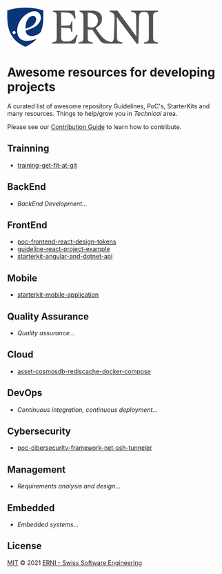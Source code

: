 ![GitHub Logo](./assets/logo-standard.png)

# Awesome resources for developing projects

A curated list of awesome repository Guidelines, PoC's, StarterKits and many resources. Things to help/grow you in *Technical* area.

Please see our [Contribution Guide](CONTRIBUTING.md) to learn how to contribute.
## Trainning 

- [training-get-fit-at-git](https://github.com/ERNI-Academy/training-get-fit-at-git)

## BackEnd

- *BackEnd Development...*

## FrontEnd

- [poc-frontend-react-design-tokens](https://github.com/ERNI-Academy/poc-frontend-react-design-tokens.git)
- [guideline-react-project-example](https://github.com/ERNI-Academy/guideline-react-project-example.git)
- [starterkit-angular-and-dotnet-api](https://github.com/ERNI-Academy/starterkit-angular-and-dotnet-api)

## Mobile

- [starterkit-mobile-application](https://github.com/ERNI-Academy/starterkit-mobile-application)

## Quality Assurance

- *Quality assurance...*

## Cloud

- [asset-cosmosdb-rediscache-docker-compose](https://github.com/ERNI-Academy/assets-cosmosdb-rediscache-docker-compose)

## DevOps

- *Continuous integration, continuous deployment...*

## Cybersecurity

- [poc-cibersecurity-framework-net-ssh-tunneler](https://github.com/ERNI-Academy/poc-cibersecurity-framework-net-ssh-tunneler)

## Management

- *Requirements analysis and design...*

## Embedded

- *Embedded systems...*

## License

[MIT](LICENSE) © 2021 [ERNI - Swiss Software Engineering](https://www.betterask.erni)
